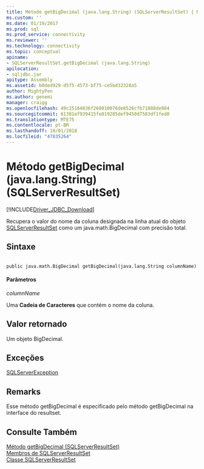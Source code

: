```yaml
---
title: Método getBigDecimal (java.lang.String) (SQLServerResultSet) | Microsoft Docs
ms.custom: ''
ms.date: 01/19/2017
ms.prod: sql
ms.prod_service: connectivity
ms.reviewer: ''
ms.technology: connectivity
ms.topic: conceptual
apiname:
- SQLServerResultSet.getBigDecimal (java.lang.String)
apilocation:
- sqljdbc.jar
apitype: Assembly
ms.assetid: b0ded929-d5f5-4573-bf75-ce5bd32328a5
author: MightyPen
ms.author: genemi
manager: craigg
ms.openlocfilehash: 49c15164836f268010076de8526cfb71888de984
ms.sourcegitcommit: 61381ef939415fe019285def9450d7583df1fed0
ms.translationtype: MTE75
ms.contentlocale: pt-BR
ms.lasthandoff: 10/01/2018
ms.locfileid: "47835264"
---
```

# <a name="getbigdecimal-method-javalangstring-sqlserverresultset"></a>Método getBigDecimal (java.lang.String) (SQLServerResultSet)
[!INCLUDE[Driver_JDBC_Download](../../../includes/driver_jdbc_download.md)]

  Recupera o valor do nome da coluna designada na linha atual do objeto [SQLServerResultSet](../../../connect/jdbc/reference/sqlserverresultset-class.md) como um java.math.BigDecimal com precisão total.  
  
## <a name="syntax"></a>Sintaxe  
  
```  
  
public java.math.BigDecimal getBigDecimal(java.lang.String columnName)  
```  
  
#### <a name="parameters"></a>Parâmetros  
 *columnName*  
  
 Uma **Cadeia de Caracteres** que contém o nome da coluna.  
  
## <a name="return-value"></a>Valor retornado  
 Um objeto BigDecimal.  
  
## <a name="exceptions"></a>Exceções  
 [SQLServerException](../../../connect/jdbc/reference/sqlserverexception-class.md)  
  
## <a name="remarks"></a>Remarks  
 Esse método getBigDecimal é especificado pelo método getBigDecimal na interface do resultset.  
  
## <a name="see-also"></a>Consulte Também  
 [Método getBigDecimal &#40;SQLServerResultSet&#41;](../../../connect/jdbc/reference/getbigdecimal-method-sqlserverresultset.md)   
 [Membros de SQLServerResultSet](../../../connect/jdbc/reference/sqlserverresultset-members.md)   
 [Classe SQLServerResultSet](../../../connect/jdbc/reference/sqlserverresultset-class.md)  
  
  
